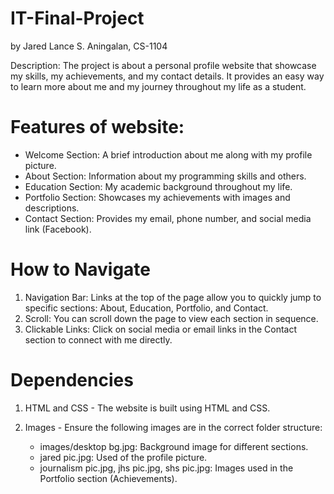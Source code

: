 # IT-Final-Project
by Jared Lance S. Aningalan, CS-1104

Description:
The project is about a personal profile website that showcase my skills, my achievements, and my contact details. It provides an easy way to learn more about me and my journey throughout my life as a student.

# Features of website:
- Welcome Section: A brief introduction about me along with my profile picture.
- About Section: Information about my programming skills and others.
- Education Section: My academic background throughout my life.
- Portfolio Section: Showcases my achievements with images and descriptions.
- Contact Section: Provides my email, phone number, and social media link (Facebook).

# How to Navigate
1. Navigation Bar: Links at the top of the page allow you to quickly jump to specific sections: About, Education, Portfolio, and Contact.
2. Scroll: You can scroll down the page to view each section in sequence.
3. Clickable Links: Click on social media or email links in the Contact section to connect with me directly.


# Dependencies
 1. HTML and CSS - The website is built using HTML and CSS.
  
 2. Images -  Ensure the following images are in the correct folder structure:
     - images/desktop bg.jpg: Background image for different sections.
     - jared pic.jpg: Used of the profile picture.
     - journalism pic.jpg, jhs pic.jpg, shs pic.jpg: Images used in the Portfolio section (Achievements).

